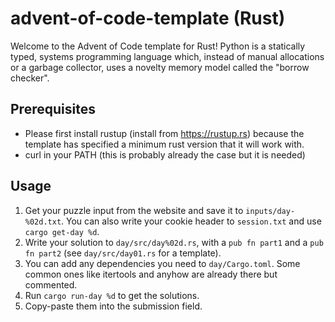 # advent-of-code-template (Rust)
Welcome to the Advent of Code template for Rust! Python is a statically
typed, systems programming language which, instead of manual allocations or
a garbage collector, uses a novelty memory model called the "borrow checker".

## Prerequisites
- Please first install rustup (install from https://rustup.rs) because the
    template has specified a minimum rust version that it will work with.
- curl in your PATH (this is probably already the case but it is needed)

## Usage
1. Get your puzzle input from the website and save it to `inputs/day-%02d.txt`. You
    can also write your cookie header to `session.txt` and use `cargo get-day %d`.
2. Write your solution to `day/src/day%02d.rs`, with a `pub fn part1` and a `pub fn part2` (see `day/src/day01.rs` for a template).
3. You can add any dependencies you need to `day/Cargo.toml`. Some common ones
   like itertools and anyhow are already there but commented.
3. Run `cargo run-day %d` to get the solutions.
4. Copy-paste them into the submission field.
